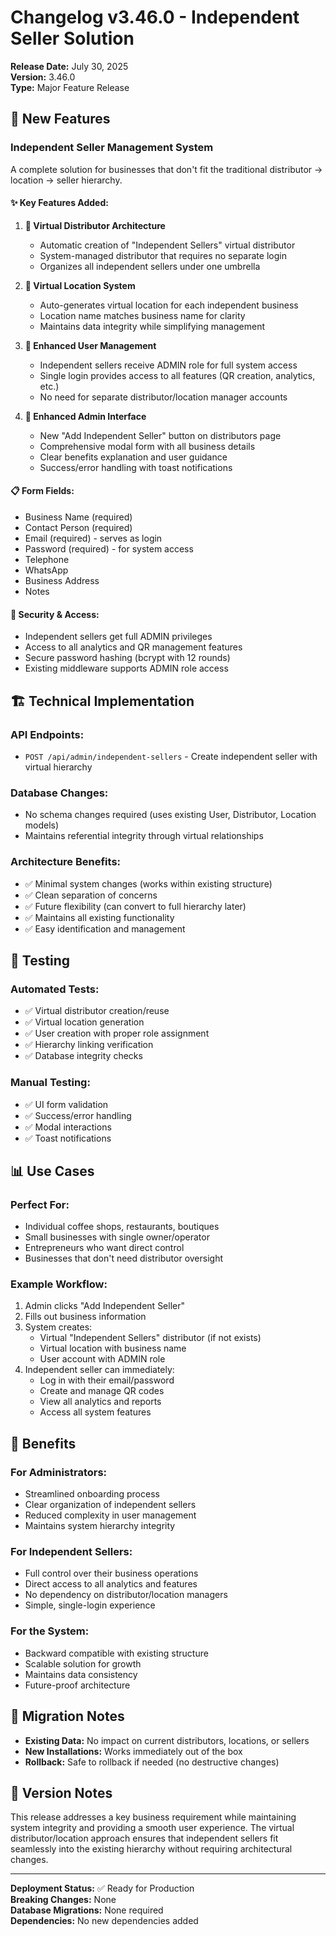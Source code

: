 # Changelog v3.46.0 - Independent Seller Solution

**Release Date:** July 30, 2025  
**Version:** 3.46.0  
**Type:** Major Feature Release

## 🎯 New Features

### Independent Seller Management System
A complete solution for businesses that don't fit the traditional distributor → location → seller hierarchy.

#### **✨ Key Features Added:**

1. **🏢 Virtual Distributor Architecture**
   - Automatic creation of "Independent Sellers" virtual distributor
   - System-managed distributor that requires no separate login
   - Organizes all independent sellers under one umbrella

2. **🏪 Virtual Location System**
   - Auto-generates virtual location for each independent business
   - Location name matches business name for clarity
   - Maintains data integrity while simplifying management

3. **👤 Enhanced User Management**
   - Independent sellers receive ADMIN role for full system access
   - Single login provides access to all features (QR creation, analytics, etc.)
   - No need for separate distributor/location manager accounts

4. **🎨 Enhanced Admin Interface**
   - New "Add Independent Seller" button on distributors page
   - Comprehensive modal form with all business details
   - Clear benefits explanation and user guidance
   - Success/error handling with toast notifications

#### **📋 Form Fields:**
- Business Name (required)
- Contact Person (required)
- Email (required) - serves as login
- Password (required) - for system access
- Telephone
- WhatsApp
- Business Address
- Notes

#### **🔐 Security & Access:**
- Independent sellers get full ADMIN privileges
- Access to all analytics and QR management features
- Secure password hashing (bcrypt with 12 rounds)
- Existing middleware supports ADMIN role access

## 🏗️ Technical Implementation

### **API Endpoints:**
- `POST /api/admin/independent-sellers` - Create independent seller with virtual hierarchy

### **Database Changes:**
- No schema changes required (uses existing User, Distributor, Location models)
- Maintains referential integrity through virtual relationships

### **Architecture Benefits:**
- ✅ Minimal system changes (works within existing structure)
- ✅ Clean separation of concerns
- ✅ Future flexibility (can convert to full hierarchy later)
- ✅ Maintains all existing functionality
- ✅ Easy identification and management

## 🧪 Testing

### **Automated Tests:**
- ✅ Virtual distributor creation/reuse
- ✅ Virtual location generation
- ✅ User creation with proper role assignment
- ✅ Hierarchy linking verification
- ✅ Database integrity checks

### **Manual Testing:**
- ✅ UI form validation
- ✅ Success/error handling
- ✅ Modal interactions
- ✅ Toast notifications

## 📊 Use Cases

### **Perfect For:**
- Individual coffee shops, restaurants, boutiques
- Small businesses with single owner/operator
- Entrepreneurs who want direct control
- Businesses that don't need distributor oversight

### **Example Workflow:**
1. Admin clicks "Add Independent Seller"
2. Fills out business information
3. System creates:
   - Virtual "Independent Sellers" distributor (if not exists)
   - Virtual location with business name
   - User account with ADMIN role
4. Independent seller can immediately:
   - Log in with their email/password
   - Create and manage QR codes
   - View all analytics and reports
   - Access all system features

## 🎉 Benefits

### **For Administrators:**
- Streamlined onboarding process
- Clear organization of independent sellers
- Reduced complexity in user management
- Maintains system hierarchy integrity

### **For Independent Sellers:**
- Full control over their business operations
- Direct access to all analytics and features
- No dependency on distributor/location managers
- Simple, single-login experience

### **For the System:**
- Backward compatible with existing structure
- Scalable solution for growth
- Maintains data consistency
- Future-proof architecture

## 🔄 Migration Notes

- **Existing Data:** No impact on current distributors, locations, or sellers
- **New Installations:** Works immediately out of the box
- **Rollback:** Safe to rollback if needed (no destructive changes)

## 📝 Version Notes

This release addresses a key business requirement while maintaining system integrity and providing a smooth user experience. The virtual distributor/location approach ensures that independent sellers fit seamlessly into the existing hierarchy without requiring architectural changes.

---

**Deployment Status:** ✅ Ready for Production  
**Breaking Changes:** None  
**Database Migrations:** None required  
**Dependencies:** No new dependencies added 
